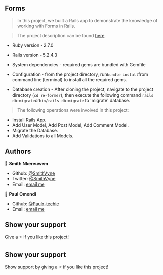 ## Forms

> In this project, we built a Rails app to demonstrate the knowledge of working with Forms in Rails.

> The project description can be found [here](https://www.theodinproject.com/courses/ruby-on-rails/lessons/forms#introduction).


* Ruby version  - 2.7.0

* Rails version - 5.2.4.3

* System dependencies - required gems are bundled with Gemfile 

* Configuration - from the project directory, run``` bundle install ```from command line (terminal) to install all the required gems.

* Database creation - After cloning the project, navigate to the project directory (``` cd re-former ```), then execute the following command ``` rails db:migrate ```or``` bin/rails db:migrate ``` to 'migrate' database.


> The following operations were involved in this project:
* Install Rails App.
* Add User Model, Add Post Model, Add Comment Model.
* Migrate the Database.
* Add Validations to all Models.


## Authors

👤 **Smith Nkereuwem**

- Github: [@SmithVyne](https://github.com/SmithVyne)
- Twitter: [@SmithVyne](https://twitter.com/SmithVyne)
- Email: [email me](smithnkereuwem2@gmail.com)

👤 **Paul Omondi**

- Github: [@Paulo-techie](https://github.com/paulo-techie)
- Email: [email me](paulo.techie@gmail.com)

## Show your support

Give a ⭐️ if you like this project!

## Show your support

Show support by giving a ⭐️ if you like this project!
